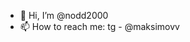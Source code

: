 - 👋 Hi, I’m @nodd2000
- 📫 How to reach me: tg - @maksimovv

<!---
nodd2000/nodd2000 is a ✨ special ✨ repository because its `README.md` (this file) appears on your GitHub profile.
You can click the Preview link to take a look at your changes.
--->

